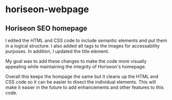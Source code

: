 # horiseon-webpage

## Horiseon SEO homepage

I edited the HTML and CSS code to include semantic elements and put them in a logical structure.  I also added alt tags to the images for accessability purposes.  In addition, I updated the title element.

My goal was to add these changes to make the code more visually appealing while maintaining the integrity of Horiseon's homepage.

Overall this keeps the hompage the same but it cleans up the HTML and CSS code so it can be easier to disect the individual elements.  This will make it easier in the future to add enhancements and other features to this code.